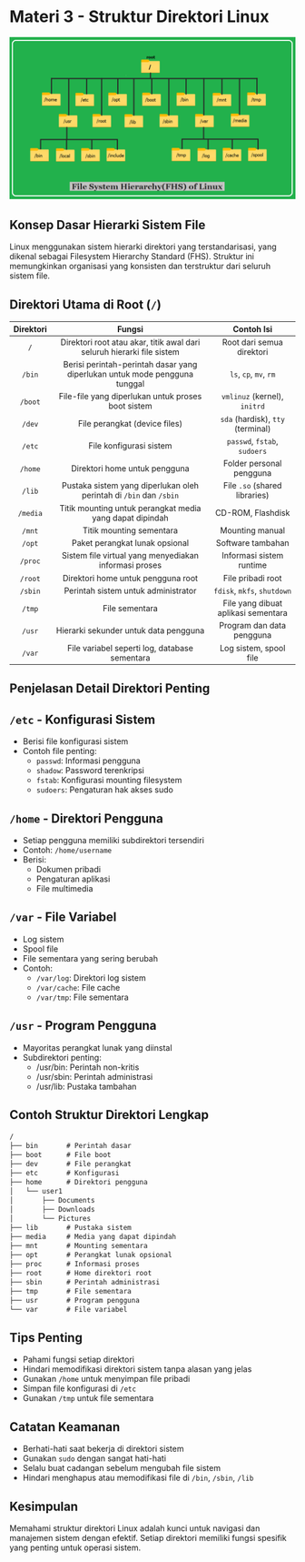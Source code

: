 # Materi 3 - Struktur Direktori Linux

![](https://github.com/fixploit03/Belajar-Linux/blob/main/img/linux-filesystem-hierarchy.png)

## Konsep Dasar Hierarki Sistem File

Linux menggunakan sistem hierarki direktori yang terstandarisasi, yang dikenal sebagai Filesystem Hierarchy Standard (FHS). Struktur ini memungkinkan organisasi yang konsisten dan terstruktur dari seluruh sistem file.

## Direktori Utama di Root (`/`)

| Direktori | Fungsi | Contoh Isi |
|:--:|:--:|:--:|
| `/` | Direktori root atau akar, titik awal dari seluruh hierarki file sistem | Root dari semua direktori |
| `/bin` | Berisi perintah-perintah dasar yang diperlukan untuk mode pengguna tunggal | `ls`, `cp`, `mv`, `rm` |
| `/boot` | File-file yang diperlukan untuk proses boot sistem | `vmlinuz` (kernel), `initrd` |
| `/dev` | File perangkat (device files) | `sda` (hardisk), `tty` (terminal) |
| `/etc` | File konfigurasi sistem | `passwd`, `fstab`, `sudoers` |
| `/home` | Direktori home untuk pengguna | Folder personal pengguna |
| `/lib` | Pustaka sistem yang diperlukan oleh perintah di `/bin` dan `/sbin` | File `.so` (shared libraries) |
| `/media` | Titik mounting untuk perangkat media yang dapat dipindah | CD-ROM, Flashdisk |
| `/mnt` | Titik mounting sementara | Mounting manual |
| `/opt` | Paket perangkat lunak opsional | Software tambahan |
| `/proc` | Sistem file virtual yang menyediakan informasi proses | Informasi sistem runtime |
| `/root` | Direktori home untuk pengguna root | File pribadi root |
| `/sbin` | Perintah sistem untuk administrator | `fdisk`, `mkfs`, `shutdown` | 
| `/tmp` | File sementara | File yang dibuat aplikasi sementara |
| `/usr` | Hierarki sekunder untuk data pengguna | Program dan data pengguna |
| `/var` | File variabel seperti log, database sementara | Log sistem, spool file |

## Penjelasan Detail Direktori Penting

## `/etc` - Konfigurasi Sistem

- Berisi file konfigurasi sistem
- Contoh file penting:
  - `passwd`: Informasi pengguna
  - `shadow`: Password terenkripsi
  - `fstab`: Konfigurasi mounting filesystem
  - `sudoers`: Pengaturan hak akses sudo
 
## `/home` - Direktori Pengguna

- Setiap pengguna memiliki subdirektori tersendiri
- Contoh: `/home/username`
- Berisi:
  - Dokumen pribadi
  - Pengaturan aplikasi
  - File multimedia
 
## `/var` - File Variabel

- Log sistem
- Spool file
- File sementara yang sering berubah
- Contoh:
  - `/var/log`: Direktori log sistem
  - `/var/cache`: File cache
  - `/var/tmp`: File sementara

## `/usr` - Program Pengguna

- Mayoritas perangkat lunak yang diinstal
- Subdirektori penting:
  - /usr/bin: Perintah non-kritis
  - /usr/sbin: Perintah administrasi
  - /usr/lib: Pustaka tambahan

## Contoh Struktur Direktori Lengkap

```
/
├── bin       # Perintah dasar
├── boot      # File boot
├── dev       # File perangkat
├── etc       # Konfigurasi
├── home      # Direktori pengguna
│   └── user1
│       ├── Documents
│       ├── Downloads
│       └── Pictures
├── lib       # Pustaka sistem
├── media     # Media yang dapat dipindah
├── mnt       # Mounting sementara
├── opt       # Perangkat lunak opsional
├── proc      # Informasi proses
├── root      # Home direktori root
├── sbin      # Perintah administrasi
├── tmp       # File sementara
├── usr       # Program pengguna
└── var       # File variabel
```

## Tips Penting

- Pahami fungsi setiap direktori
- Hindari memodifikasi direktori sistem tanpa alasan yang jelas
- Gunakan `/home` untuk menyimpan file pribadi
- Simpan file konfigurasi di `/etc`
- Gunakan `/tmp` untuk file sementara

## Catatan Keamanan

- Berhati-hati saat bekerja di direktori sistem
- Gunakan `sudo` dengan sangat hati-hati
- Selalu buat cadangan sebelum mengubah file sistem
- Hindari menghapus atau memodifikasi file di `/bin`, `/sbin`, `/lib`

## Kesimpulan

Memahami struktur direktori Linux adalah kunci untuk navigasi dan manajemen sistem dengan efektif. Setiap direktori memiliki fungsi spesifik yang penting untuk operasi sistem.
